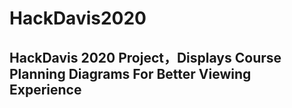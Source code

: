 # HackDavis2020

## HackDavis 2020 Project，Displays Course Planning Diagrams For Better Viewing Experience
